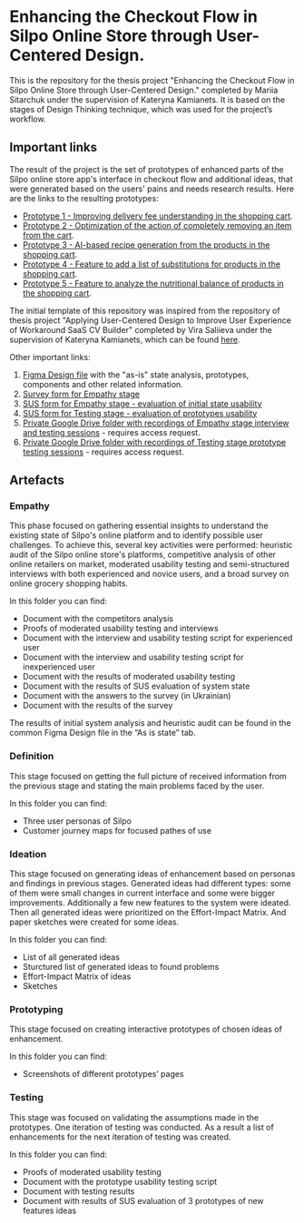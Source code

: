 # Enhancing the Checkout Flow in Silpo Online Store through User-Centered Design.

This is the repository for the thesis project "Enhancing the Checkout Flow in Silpo Online Store through User-Centered Design." completed by Mariia Sitarchuk under the supervision of Kateryna Kamianets.
It is based on the stages of Design Thinking technique, which was used for the project’s workflow.

## Important links

The result of the project is the set of prototypes of enhanced parts of the Silpo online store app's interface in checkout flow and additional ideas, that were generated based on the users' pains and needs research results.
Here are the links to the resulting prototypes:
* [Prototype 1 - Improving delivery fee understanding in the shopping cart](https://www.figma.com/proto/HQXcJ7cfqYK9MkTMlDtmQs/Design-and...?node-id=241-15272&p=f&t=ml6uA6jq0EkPn1en-0&scaling=scale-down&content-scaling=fixed&page-id=241%3A15011&starting-point-node-id=241%3A15272).
* [Prototype 2 - Optimization of the action of completely removing an item from the cart](https://www.figma.com/proto/HQXcJ7cfqYK9MkTMlDtmQs/Design-and...?node-id=232-3328&p=f&t=ml6uA6jq0EkPn1en-0&scaling=scale-down&content-scaling=fixed&page-id=229%3A3085&starting-point-node-id=232%3A3328).
* [Prototype 3 - AI-based recipe generation from the products in the shopping cart](https://www.figma.com/proto/HQXcJ7cfqYK9MkTMlDtmQs/Design-and...?node-id=184-704&t=hMYCycpjSk5LoFds-0&scaling=scale-down&content-scaling=fixed&page-id=184%3A703&starting-point-node-id=184%3A704).
* [Prototype 4 - Feature to add a list of substitutions for products in the shopping cart](https://www.figma.com/proto/HQXcJ7cfqYK9MkTMlDtmQs/Design-and...?node-id=322-17375&t=bg0qfqMin1RpIeHC-0&scaling=scale-down&content-scaling=fixed&page-id=322%3A17256&starting-point-node-id=322%3A17375).
* [Prototype 5 - Feature to analyze the nutritional balance of products in the shopping cart](https://www.figma.com/proto/HQXcJ7cfqYK9MkTMlDtmQs/Design-and...?node-id=466-75&t=NczxBhmLCfDVSyJk-0&scaling=scale-down&content-scaling=fixed&page-id=466%3A74&starting-point-node-id=466%3A75).

The initial template of this repository was inspired from the repository of thesis project "Applying User-Centered Design to Improve User Experience of Workaround SaaS CV Builder" completed by Vira Saliieva under the supervision of Kateryna Kamianets, which can be found [here](https://github.com/vsaliievaa/Workaround-UX-improvements/tree/main).

Other important links:

1. [Figma Design file](https://www.figma.com/design/HzryhbaxbyH4guWLDoaSeq/Workspace?node-id=0-1&t=ZU89RRRtiCFvj0lY-1) with the "as-is" state analysis, prototypes, components and other related information.
2. [Survey form for Empathy stage](https://docs.google.com/forms/d/e/1FAIpQLSeuHEvYjktUVjZAgJTff4zu-yI4kk-DOQvBuA52U5waf1cOLg/viewform?usp=header)
3. [SUS form for Empathy stage - evaluation of initial state usability](https://docs.google.com/forms/d/e/1FAIpQLSd4ua6rpIVTLi8ezppjDTqGwURdHtxA-O2uuBOjiCxL_SGPVw/viewform?usp=header)
4. [SUS form for Testing stage - evaluation of prototypes usability](https://docs.google.com/forms/d/e/1FAIpQLScOtwNFlc1iSITS47b6dIOyXZcSk-sWU8wEo4wFJHLDtqDkpA/viewform?usp=header)
5. [Private Google Drive folder with recordings of Empathy stage interview and testing sessions](https://drive.google.com/drive/folders/1-t5A9Q-uaorm5Lbl8DKgpy18bmJsWsBM?usp=sharing) - requires access request.
6. [Private Google Drive folder with recordings of Testing stage prototype testing sessions](https://drive.google.com/drive/folders/1mOAJjVg_tkWvXZXwXHC9MS_s2jDwZKY0?usp=sharing) - requires access request.



## Artefacts

### Empathy
This phase focused on gathering essential insights to understand the existing state of Silpo's online platform and to identify possible user challenges. To achieve this, several key activities were performed: heuristic audit of the Silpo online store's platforms, competitive analysis of other online retailers on market, moderated usability testing and semi-structured interviews with both experienced and novice users, and a broad survey on online grocery shopping habits. 

In this folder you can find:
* Document with the competitors analysis
* Proofs of moderated usability testing and interviews
* Document with the interview and usability testing script for experienced user
* Document with the interview and usability testing script for inexperienced user
* Document with the results of moderated usability testing
* Document with the results of SUS evaluation of system state
* Document with the answers to the survey (in Ukrainian)
* Document with the results of the survey

The results of initial system analysis and heuristic audit can be found in the common Figma Design file in the “As is state” tab.


### Definition

This stage focused on getting the full picture of received information from the previous stage and stating the main problems faced by the user.

In this folder you can find:
* Three user personas of Silpo
* Customer journey maps for focused pathes of use


### Ideation

This stage focused on generating ideas of enhancement based on personas and findings in previous stages. Generated ideas had different types: some of them were small changes in current interface and some were bigger improvements. Additionally a few new features to the system were ideated. Then all generated ideas were prioritized on the Effort-Impact Matrix. And paper sketches were created for some ideas.

In this folder you can find:
* List of all generated ideas
* Sturctured list of generated ideas to found problems
* Effort-Impact Matrix of ideas
* Sketches


### Prototyping

This stage focused on creating interactive prototypes of chosen ideas of enhancement.

In this folder you can find:
* Screenshots of different prototypes’ pages


### Testing

This stage was focused on validating the assumptions made in the prototypes. One iteration of testing was conducted. As a result a list of enhancements for the next iteration of testing was created.

In this folder you can find:
* Proofs of moderated usability testing
* Document with the prototype usability testing script
* Document with testing results
* Document with results of SUS evaluation of 3 prototypes of new features ideas

